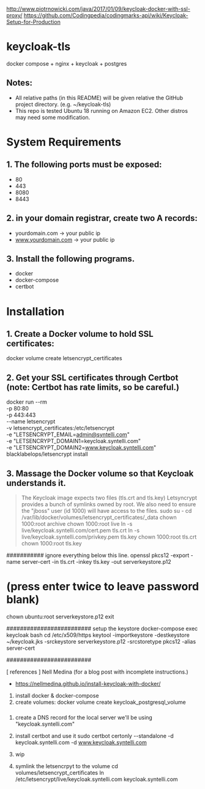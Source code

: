 http://www.piotrnowicki.com/java/2017/01/09/keycloak-docker-with-ssl-proxy/
https://github.com/Codingpedia/codingmarks-api/wiki/Keycloak-Setup-for-Production

# keycloak-tls
docker compose + nginx + keycloak + postgres


## Notes:
- All relative paths (in this README) will be given relative the GitHub project directory. (e.g. ~/keycloak-tls)
- This repo is tested Ubuntu 18 running on Amazon EC2. Other distros may need some modification.


# System Requirements
## 1. The following ports must be exposed:
- 80
- 443
- 8080
- 8443

## 2. in your domain registrar, create two A records:
- yourdomain.com -> your public ip
- www.yourdomain.com -> your public ip

## 3. Install the following programs.
- docker
- docker-compose
- certbot

# Installation
## 1. Create a Docker volume to hold SSL certificates:
docker volume create letsencrypt_certificates

## 2. Get your SSL certificates through Certbot (note: Certbot has rate limits, so be careful.)
docker run --rm \
    -p 80:80 \
    -p 443:443 \
    --name letsencrypt \
    -v letsencrypt_certificates:/etc/letsencrypt \
    -e "LETSENCRYPT_EMAIL=admin@syntelli.com" \
    -e "LETSENCRYPT_DOMAIN1=keycloak.syntelli.com" \
    -e "LETSENCRYPT_DOMAIN2=www.keycloak.syntelli.com" \
    blacklabelops/letsencrypt install

## 3. Massage the Docker volume so that Keycloak understands it.
> The Keycloak image expects two files (tls.crt and tls.key)
> Letsyncrypt provides a bunch of symlinks owned by root.
> We also need to ensure the "jboss" user (id 1000) will have access to the files.
sudo su -
cd /var/lib/docker/volumes/letsencrypt_certificates/_data
chown 1000:root archive
chown 1000:root live
ln -s live/keycloak.syntelli.com/cert.pem tls.crt
ln -s live/keycloak.syntelli.com/privkey.pem tls.key
chown 1000:root tls.crt
chown 1000:root tls.key


###########
ignore everything below this line.
openssl pkcs12 -export -name server-cert -in tls.crt -inkey tls.key -out serverkeystore.p12
# (press enter twice to leave password blank)
chown ubuntu:root serverkeystore.p12
exit


#########################
setup the keystore
docker-compose exec keycloak bash
cd /etc/x509/https
keytool -importkeystore -destkeystore ~/keycloak.jks -srckeystore serverkeystore.p12 -srcstoretype pkcs12 -alias server-cert

#########################

[ references ]
Nell Medina (for a blog post with incomplete instructions.)
- https://nellmedina.github.io/install-keycloak-with-docker/

1. install docker & docker-compose
2. create volumes:
docker volume create keycloak_postgresql_volume

###

1. create a DNS record for the local server
we'll be using "keycloak.syntelli.com"

2. install certbot and use it
sudo certbot certonly --standalone -d keycloak.syntelli.com -d www.keycloak.syntelli.com

3. wip

3. symlink the letsencrpyt to the volume
cd volumes/letsencrypt_certificates
ln /etc/letsencrypt/live/keycloak.syntelli.com keycloak.syntelli.com
